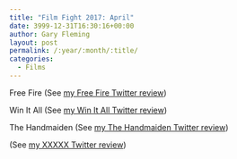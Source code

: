 ```yaml
---
title: "Film Fight 2017: April"
date: 3999-12-31T16:30:16+00:00
author: Gary Fleming
layout: post
permalink: /:year/:month/:title/
categories:
  - Films
---
```


Free Fire (See [my Free Fire Twitter review](https://twitter.com/garyfleming/status/848612676355883008))

Win It All (See [my Win It All Twitter review](https://twitter.com/garyfleming/status/851450297813803008))

The Handmaiden (See [my The Handmaiden Twitter review](https://twitter.com/garyfleming/status/854378482117292032))

(See [my XXXXX Twitter review]())
